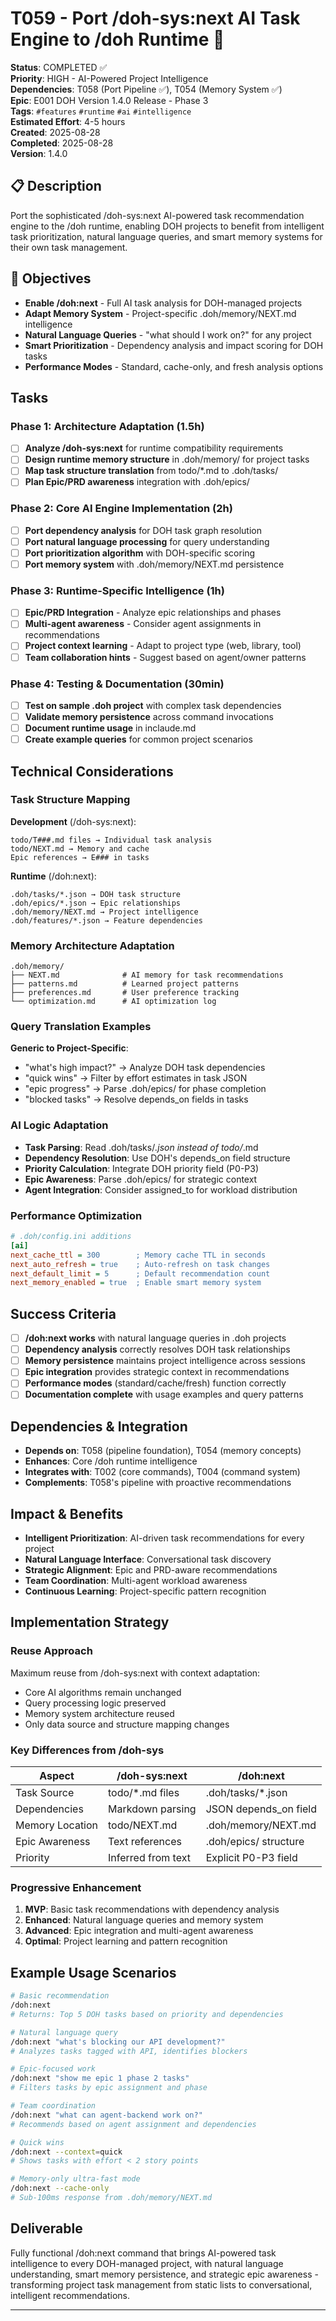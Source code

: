 # T059 - Port /doh-sys:next AI Task Engine to /doh Runtime 🧠

**Status**: COMPLETED ✅  
**Priority**: HIGH - AI-Powered Project Intelligence  
**Dependencies**: T058 (Port Pipeline ✅), T054 (Memory System ✅)  
**Epic**: E001 DOH Version 1.4.0 Release - Phase 3  
**Tags**: `#features` `#runtime` `#ai` `#intelligence`  
**Estimated Effort**: 4-5 hours  
**Created**: 2025-08-28  
**Completed**: 2025-08-28  
**Version**: 1.4.0  

## 📋 Description

Port the sophisticated /doh-sys:next AI-powered task recommendation engine to the /doh runtime, enabling DOH projects to benefit from intelligent task prioritization, natural language queries, and smart memory systems for their own task management.

## 🎯 Objectives

- **Enable /doh:next** - Full AI task analysis for DOH-managed projects
- **Adapt Memory System** - Project-specific .doh/memory/NEXT.md intelligence
- **Natural Language Queries** - "what should I work on?" for any project
- **Smart Prioritization** - Dependency analysis and impact scoring for DOH tasks
- **Performance Modes** - Standard, cache-only, and fresh analysis options

## Tasks

### Phase 1: Architecture Adaptation (1.5h)

- [ ] **Analyze /doh-sys:next** for runtime compatibility requirements
- [ ] **Design runtime memory structure** in .doh/memory/ for project tasks
- [ ] **Map task structure translation** from todo/*.md to .doh/tasks/
- [ ] **Plan Epic/PRD awareness** integration with .doh/epics/

### Phase 2: Core AI Engine Implementation (2h)

- [ ] **Port dependency analysis** for DOH task graph resolution
- [ ] **Port natural language processing** for query understanding
- [ ] **Port prioritization algorithm** with DOH-specific scoring
- [ ] **Port memory system** with .doh/memory/NEXT.md persistence

### Phase 3: Runtime-Specific Intelligence (1h)

- [ ] **Epic/PRD Integration** - Analyze epic relationships and phases
- [ ] **Multi-agent awareness** - Consider agent assignments in recommendations
- [ ] **Project context learning** - Adapt to project type (web, library, tool)
- [ ] **Team collaboration hints** - Suggest based on agent/owner patterns

### Phase 4: Testing & Documentation (30min)

- [ ] **Test on sample .doh project** with complex task dependencies
- [ ] **Validate memory persistence** across command invocations
- [ ] **Document runtime usage** in inclaude.md
- [ ] **Create example queries** for common project scenarios

## Technical Considerations

### Task Structure Mapping

**Development** (/doh-sys:next):

```
todo/T###.md files → Individual task analysis
todo/NEXT.md → Memory and cache
Epic references → E### in tasks
```

**Runtime** (/doh:next):

```
.doh/tasks/*.json → DOH task structure
.doh/epics/*.json → Epic relationships  
.doh/memory/NEXT.md → Project intelligence
.doh/features/*.json → Feature dependencies
```

### Memory Architecture Adaptation

```
.doh/memory/
├── NEXT.md              # AI memory for task recommendations
├── patterns.md          # Learned project patterns
├── preferences.md       # User preference tracking
└── optimization.md      # AI optimization log
```

### Query Translation Examples

**Generic to Project-Specific**:

- "what's high impact?" → Analyze DOH task dependencies
- "quick wins" → Filter by effort estimates in task JSON
- "epic progress" → Parse .doh/epics/ for phase completion
- "blocked tasks" → Resolve depends_on fields in tasks

### AI Logic Adaptation

- **Task Parsing**: Read .doh/tasks/*.json instead of todo/*.md
- **Dependency Resolution**: Use DOH's depends_on field structure
- **Priority Calculation**: Integrate DOH priority field (P0-P3)
- **Epic Awareness**: Parse .doh/epics/ for strategic context
- **Agent Integration**: Consider assigned_to for workload distribution

### Performance Optimization

```ini
# .doh/config.ini additions
[ai]
next_cache_ttl = 300        ; Memory cache TTL in seconds
next_auto_refresh = true    ; Auto-refresh on task changes
next_default_limit = 5      ; Default recommendation count
next_memory_enabled = true  ; Enable smart memory system
```

## Success Criteria

- [ ] **/doh:next works** with natural language queries in .doh projects
- [ ] **Dependency analysis** correctly resolves DOH task relationships
- [ ] **Memory persistence** maintains project intelligence across sessions
- [ ] **Epic integration** provides strategic context in recommendations
- [ ] **Performance modes** (standard/cache/fresh) function correctly
- [ ] **Documentation complete** with usage examples and query patterns

## Dependencies & Integration

- **Depends on**: T058 (pipeline foundation), T054 (memory concepts)
- **Enhances**: Core /doh runtime intelligence
- **Integrates with**: T002 (core commands), T004 (command system)
- **Complements**: T058's pipeline with proactive recommendations

## Impact & Benefits

- **Intelligent Prioritization**: AI-driven task recommendations for every project
- **Natural Language Interface**: Conversational task discovery
- **Strategic Alignment**: Epic and PRD-aware recommendations
- **Team Coordination**: Multi-agent workload awareness
- **Continuous Learning**: Project-specific pattern recognition

## Implementation Strategy

### Reuse Approach

Maximum reuse from /doh-sys:next with context adaptation:

- Core AI algorithms remain unchanged
- Query processing logic preserved
- Memory system architecture reused
- Only data source and structure mapping changes

### Key Differences from /doh-sys

| Aspect | /doh-sys:next | /doh:next |
|--------|---------------|-----------|
| Task Source | todo/*.md files | .doh/tasks/*.json |
| Dependencies | Markdown parsing | JSON depends_on field |
| Memory Location | todo/NEXT.md | .doh/memory/NEXT.md |
| Epic Awareness | Text references | .doh/epics/ structure |
| Priority | Inferred from text | Explicit P0-P3 field |

### Progressive Enhancement

1. **MVP**: Basic task recommendations with dependency analysis
2. **Enhanced**: Natural language queries and memory system
3. **Advanced**: Epic integration and multi-agent awareness
4. **Optimal**: Project learning and pattern recognition

## Example Usage Scenarios

```bash
# Basic recommendation
/doh:next
# Returns: Top 5 DOH tasks based on priority and dependencies

# Natural language query
/doh:next "what's blocking our API development?"
# Analyzes tasks tagged with API, identifies blockers

# Epic-focused work
/doh:next "show me epic 1 phase 2 tasks"
# Filters tasks by epic assignment and phase

# Team coordination
/doh:next "what can agent-backend work on?"
# Recommends based on agent assignment and dependencies

# Quick wins
/doh:next --context=quick
# Shows tasks with effort < 2 story points

# Memory-only ultra-fast mode
/doh:next --cache-only
# Sub-100ms response from .doh/memory/NEXT.md
```

## Deliverable

Fully functional /doh:next command that brings AI-powered task intelligence to every DOH-managed project, with natural language understanding, smart memory persistence, and strategic epic awareness - transforming project task management from static lists to conversational, intelligent recommendations.

---
